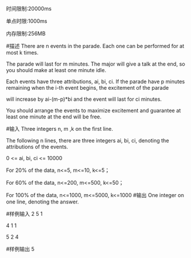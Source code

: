 时间限制:20000ms

单点时限:1000ms

内存限制:256MB

#描述
There are n events in the parade. Each one can be performed for at most k times.

The parade will last for m minutes. The major will give a talk at the end, so you should make at least one minute idle.

Each events have three attributions, ai, bi, ci. If the parade have p minutes remaining when the i-th event begins, the excitement of the parade 

will increase by ai-(m-p)*bi and the event will last for ci minutes.

You should arrange the events to maximize excitement and guarantee at least one minute at the end will be free.

#输入
Three integers n, m ,k on the first line.

The following n lines, there are three integers ai, bi, ci, denoting the attributions of the events.

0 <= ai, bi, ci <= 10000

For 20% of the data, n<=5, m<=10, k<=5；

For 60% of the data, n<=200, m<=500, k<=50；

For 100% of the data, n<=1000, m<=5000, k<=1000
#输出
One integer on one line, denoting the answer.

#样例输入
2 5 1

4 1 1

5 2 4

#样例输出
5
